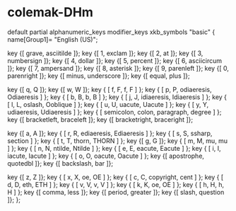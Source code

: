 # colemak-DHm
default partial alphanumeric_keys modifier_keys
xkb_symbols "basic" {
  name[Group1]= "English (US)";

  key <TLDE>	{[   grave,	 asciitilde	]};
  key <AE01>	{[	 1,	 exclam		]};
  key <AE02>	{[	 2,	 at		]};
  key <AE03>	{[	 3,	 numbersign	]};
  key <AE04>	{[	 4,	 dollar		]};
  key <AE05>	{[	 5,	 percent	]};
  key <AE06>	{[	 6,	 asciicircum	]};
  key <AE07>	{[	 7,	 ampersand	]};
  key <AE08>	{[	 8,	 asterisk	]};
  key <AE09>	{[	 9,	 parenleft	]};
  key <AE10>	{[	 0,	 parenright	]};
  key <AE11>	{[   minus,	 underscore	]};
  key <AE12>	{[   equal,	 plus		]};

  key <AD01>	{[	 q,	 Q		]};
  key <AD02>	{[	 w,	 W		]};
  key <AD03> { [ f,         F,     f,          F          ] };
  key <AD04> { [ p,         P,     odiaeresis, Odiaeresis ] };
  key <AD05> { [ b,         B,     b,          B          ] };
  key <AD06> { [ j,         J,     idiaeresis, Idiaeresis ] };
  key <AD07> { [ l,         L,     oslash,     Ooblique   ] };
  key <AD08> { [ u,         U,     uacute,     Uacute     ] };
  key <AD09> { [ y,         Y,     udiaeresis, Udiaeresis ] };
  key <AD10> { [ semicolon, colon, paragraph,  degree     ] };
  key <AD11>	{[ bracketleft,	 braceleft	]};
  key <AD12>	{[ bracketright, braceright	]};

  key <AC01>	{[	 a,	 A		]};
  key <AC02> { [ r, R, ediaeresis, Ediaeresis ] };
  key <AC03> { [ s, S, ssharp,     section    ] };
  key <AC04> { [ t, T, thorn,      THORN      ] };
  key <AC05>	{[	 g,	 G		]};
  key <AC06> { [ m, M, mu,         mu         ] };
  key <AC07> { [ n, N, ntilde,     Ntilde     ] };
  key <AC08> { [ e, E, eacute,     Eacute     ] };
  key <AC09> { [ i, I, iacute,     Iacute     ] };
  key <AC10> { [ o, O, oacute,     Oacute     ] };
  key <AC11>	{[ apostrophe,	 quotedbl	]};
  key <BKSL>	{[ backslash,	 bar		]};

  key <AB01>	{[	 z,	 Z		]};
  key <AB02> { [ x, X, oe,        OE       ] };
  key <AB03> { [ c, C, copyright, cent     ] };
  key <AB04> { [ d, D, eth,       ETH      ] };
  key <AB05> { [ v, V, v,       V      ] };
  key <AB06> { [ k, K, oe,        OE       ] };
  key <AB07> { [ h, H, h,         H        ] };
  key <AB08>	{[   comma,	 less		]};
  key <AB09>	{[  period,	 greater	]};
  key <AB10>	{[   slash,	 question	]};
};
